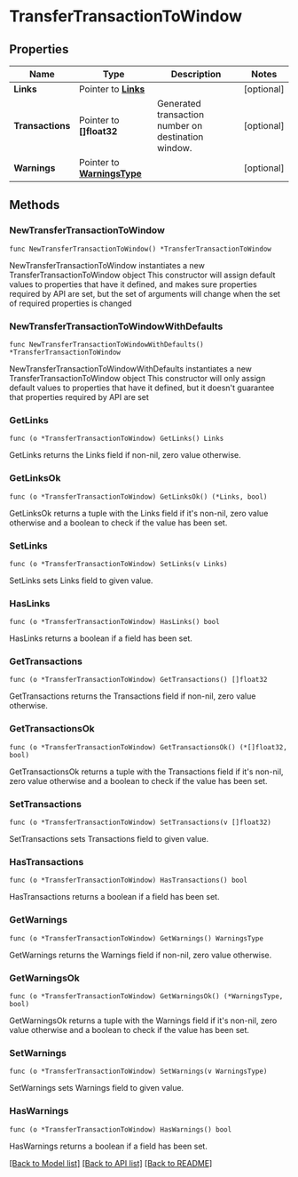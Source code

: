 # TransferTransactionToWindow

## Properties

Name | Type | Description | Notes
------------ | ------------- | ------------- | -------------
**Links** | Pointer to [**Links**](Links.md) |  | [optional] 
**Transactions** | Pointer to **[]float32** | Generated transaction number on destination window. | [optional] 
**Warnings** | Pointer to [**WarningsType**](WarningsType.md) |  | [optional] 

## Methods

### NewTransferTransactionToWindow

`func NewTransferTransactionToWindow() *TransferTransactionToWindow`

NewTransferTransactionToWindow instantiates a new TransferTransactionToWindow object
This constructor will assign default values to properties that have it defined,
and makes sure properties required by API are set, but the set of arguments
will change when the set of required properties is changed

### NewTransferTransactionToWindowWithDefaults

`func NewTransferTransactionToWindowWithDefaults() *TransferTransactionToWindow`

NewTransferTransactionToWindowWithDefaults instantiates a new TransferTransactionToWindow object
This constructor will only assign default values to properties that have it defined,
but it doesn't guarantee that properties required by API are set

### GetLinks

`func (o *TransferTransactionToWindow) GetLinks() Links`

GetLinks returns the Links field if non-nil, zero value otherwise.

### GetLinksOk

`func (o *TransferTransactionToWindow) GetLinksOk() (*Links, bool)`

GetLinksOk returns a tuple with the Links field if it's non-nil, zero value otherwise
and a boolean to check if the value has been set.

### SetLinks

`func (o *TransferTransactionToWindow) SetLinks(v Links)`

SetLinks sets Links field to given value.

### HasLinks

`func (o *TransferTransactionToWindow) HasLinks() bool`

HasLinks returns a boolean if a field has been set.

### GetTransactions

`func (o *TransferTransactionToWindow) GetTransactions() []float32`

GetTransactions returns the Transactions field if non-nil, zero value otherwise.

### GetTransactionsOk

`func (o *TransferTransactionToWindow) GetTransactionsOk() (*[]float32, bool)`

GetTransactionsOk returns a tuple with the Transactions field if it's non-nil, zero value otherwise
and a boolean to check if the value has been set.

### SetTransactions

`func (o *TransferTransactionToWindow) SetTransactions(v []float32)`

SetTransactions sets Transactions field to given value.

### HasTransactions

`func (o *TransferTransactionToWindow) HasTransactions() bool`

HasTransactions returns a boolean if a field has been set.

### GetWarnings

`func (o *TransferTransactionToWindow) GetWarnings() WarningsType`

GetWarnings returns the Warnings field if non-nil, zero value otherwise.

### GetWarningsOk

`func (o *TransferTransactionToWindow) GetWarningsOk() (*WarningsType, bool)`

GetWarningsOk returns a tuple with the Warnings field if it's non-nil, zero value otherwise
and a boolean to check if the value has been set.

### SetWarnings

`func (o *TransferTransactionToWindow) SetWarnings(v WarningsType)`

SetWarnings sets Warnings field to given value.

### HasWarnings

`func (o *TransferTransactionToWindow) HasWarnings() bool`

HasWarnings returns a boolean if a field has been set.


[[Back to Model list]](../README.md#documentation-for-models) [[Back to API list]](../README.md#documentation-for-api-endpoints) [[Back to README]](../README.md)


